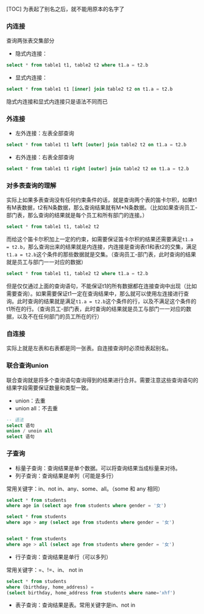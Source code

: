 [TOC]
为表起了别名之后，就不能用原本的名字了

### 内连接
查询两张表交集部分
* 隐式内连接：
```sql
select * from table1 t1, table2 t2 where t1.a = t2.b
```
* 显式内连接：
```sql
select * from table1 t1 [inner] join table2 t2 on t1.a = t2.b
```
隐式内连接和显式内连接只是语法不同而已

### 外连接
* 左外连接：左表全部查询
```sql
select * from table1 t1 left [outer] join table2 t2 on t1.a = t2.b
```
* 右外连接：右表全部查询
```sql
select * from table1 t1 right [outer] join table2 t2 on t1.a = t2.b
```

### 对多表查询的理解
实际上如果多表查询没有任何约束条件的话，就是查询两个表的笛卡尔积，如果t1有M表数据，t2有N条数据，那么查询结果就有M\*N条数据。（比如如果查询员工-部门表，那么查询的结果就是每个员工和所有部门的连接。）
```sql
select * from table1 t1, table2 t2
```
而给这个笛卡尔积加上一定的约束，如需要保证笛卡尔积的结果还需要满足`t1.a = t2.b`，那么查询出来的结果就是内连接，内连接是查询表t1和表t2的交集，满足`t1.a = t2.b`这个条件的那些数据就是交集。（查询员工-部门表，此时查询的结果就是员工与部门一一对应的数据）
```sql
select * from table1 t1, table2 t2 where t1.a = t2.b
```
但是仅仅通过上面的查询语句，不能保证t1的所有数据都在连接查询中出现（比如需要查询）。如果需要保证t1一定在查询结果中，那么就可以使用左连接进行查询。此时查询的结果就是满足`t1.a = t2.b`这个条件的行，以及不满足这个条件的t1所在的行。（查询员工-部门表，此时查询的结果就是员工与部门一一对应的数据，以及不在任何部门的员工所在的行）
### 自连接
实际上就是左表和右表都是同一张表。自连接查询时必须给表起别名。

### 联合查询union
联合查询就是将多个查询语句查询得到的结果进行合并。需要注意这些查询语句的结果字段需要保证数量和类型一致。
* union：去重
* union all：不去重
```sql
-- 语法
select 语句
union / unoin all
select 语句
```

### 子查询
* 标量子查询：查询结果是单个数据。可以将查询结果当成标量来对待。
* 列子查询：查询结果是单列（可能是多行）

常用关键字：in、not in、any、some、all。（some 和 any 相同）
```sql
select * from students 
where age in (select age from students where gender = '女')

select * from students 
where age > any (select age from students where gender = '女')


select * from students 
where age > all (select age from students where gender = '女')
```

* 行子查询：查询结果是单行（可以多列）

常用关键字：=、!=、in、 not in
```sql
select * from students
where (birthday, home_address) = 
(select birthday, home_address from students where name='xhf')
```

* 表子查询：查询结果是表。常用关键字是in、not in

